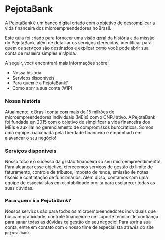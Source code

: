 # PejotaBank

A PejotaBank é um banco digital criado com o objetivo de descomplicar a vida financeira dos microempreendedores no Brasil.

Este guia foi criado para fornecer uma visão geral da história e da missão do PejotaBank, além de detalhar os serviços oferecidos, identificar para quem os serviços são destinados e explicar como você pode abrir sua conta de maneira simples e rápida.

A seguir, você encontrará mais informações sobre:
- Nossa história
- Serviços disponíveis
- Para quem é a PejotaBank?
- Como abrir a sua conta (WIP)

### Nossa história

Atualmente, o Brasil conta com mais de 15 milhões de microempreendedores individuais (MEIs) com o CNPJ ativo. A PejotaBank foi fundada em 2015 com o objetivo de simplificar a vida financeira dos MEIs e auxiliar no gerenciamento de compromissos burocráticos. Somos uma equipe apaixonada pela liberdade financeira e empenhada em alavancar o seu negócio!

### Serviços disponíveis

Nosso foco é o sucesso da gestão financeira do seu microempreendimento! Para alcançar esse objetivo, oferecemos serviços de gestão do limite de faturamento, controle de tributos, imposto de renda, emissão de notas fiscais e contratação de funcionários. Além disso, contamos com uma equipe de especialistas em contabilidade pronta para esclarecer todas as suas dúvidas.

### Para quem é a PejotaBank?

Nossos serviços são para todos os microempreendedores individuais que buscam praticidade, controle financeiro e um suporte técnico de confiança para sanar todas as dúvidas da gestão do seu negócio! Para abrir a sua conta, entre em contato com o nosso time de especialista através do site `pejota.bank`.
